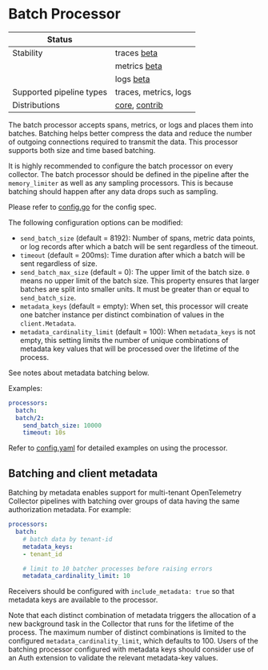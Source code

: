 # Batch Processor

| Status                   |                       |
| ------------------------ | --------------------- |
| Stability                | traces [beta]         |
|                          | metrics [beta]        |
|                          | logs [beta]           |
| Supported pipeline types | traces, metrics, logs |
| Distributions            | [core], [contrib]     |

The batch processor accepts spans, metrics, or logs and places them into
batches. Batching helps better compress the data and reduce the number of
outgoing connections required to transmit the data. This processor supports
both size and time based batching.

It is highly recommended to configure the batch processor on every collector.
The batch processor should be defined in the pipeline after the `memory_limiter`
as well as any sampling processors. This is because batching should happen after
any data drops such as sampling.

Please refer to [config.go](./config.go) for the config spec.

The following configuration options can be modified:
- `send_batch_size` (default = 8192): Number of spans, metric data points, or log
records after which a batch will be sent regardless of the timeout.
- `timeout` (default = 200ms): Time duration after which a batch will be sent
regardless of size.
- `send_batch_max_size` (default = 0): The upper limit of the batch size.
  `0` means no upper limit of the batch size.
  This property ensures that larger batches are split into smaller units.
  It must be greater than or equal to `send_batch_size`.
- `metadata_keys` (default = empty): When set, this processor will
  create one batcher instance per distinct combination of values in
  the `client.Metadata`.
- `metadata_cardinality_limit` (default = 100): When `metadata_keys` is 
  not empty, this setting limits the number of unique combinations of 
  metadata key values that will be processed over the lifetime of the
  process.
  
See notes about metadata batching below.

Examples:

```yaml
processors:
  batch:
  batch/2:
    send_batch_size: 10000
    timeout: 10s
```

Refer to [config.yaml](./testdata/config.yaml) for detailed
examples on using the processor.

## Batching and client metadata

Batching by metadata enables support for multi-tenant OpenTelemetry
Collector pipelines with batching over groups of data having the same
authorization metadata.  For example:

```yaml
processors:
  batch:
    # batch data by tenant-id
    metadata_keys:
    - tenant_id

    # limit to 10 batcher processes before raising errors
    metadata_cardinality_limit: 10
```

Receivers should be configured with `include_metadata: true` so that
metadata keys are available to the processor.

Note that each distinct combination of metadata triggers the
allocation of a new background task in the Collector that runs for the
lifetime of the process.  The maximum number of distinct combinations
is limited to the configured `metadata_cardinality_limit`, which
defaults to 100.  Users of the batching processor configured with
metadata keys should consider use of an Auth extension to validate the
relevant metadata-key values.

[beta]: https://github.com/open-telemetry/opentelemetry-collector#beta
[contrib]: https://github.com/open-telemetry/opentelemetry-collector-releases/tree/main/distributions/otelcol-contrib
[core]: https://github.com/open-telemetry/opentelemetry-collector-releases/tree/main/distributions/otelcol

